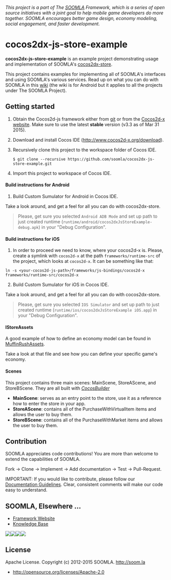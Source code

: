 *This project is a part of The [SOOMLA](http://www.soom.la) Framework, which is a series of open source initiatives with a joint goal to help mobile game developers do more together. SOOMLA encourages better game design, economy modeling, social engagement, and faster development.*

# cocos2dx-js-store-example

**cocos2dx-js-store-example** is an example project demonstrating usage and implementation of SOOMLA's [cocos2dx-store](http://github.com/soomla/cocos2dx-store).

This project contains examples for implementing all of SOOMLA's interfaces and using SOOMLA's various services. Read up on what you can do with SOOMLA in this [wiki](https://github.com/soomla/android-store/wiki) (the wiki is for Android but it applies to all the projects under The SOOMLA Project).

## Getting started

1. Obtain the Cocos2d-js framework either from [git](https://github.com/cocos2d/cocos2d-js) or from the [Cocos2d-x website](http://www.cocos2d-x.org/download). Make sure to use the latest **stable** version (v3.3 as of Mar 31 2015).

2. Download and install Cocos IDE (http://www.cocos2d-x.org/download).


3. Recursively clone this project to the workspace folder of Cocos IDE.
    ```
    $ git clone --recursive https://github.com/soomla/cocos2dx-js-store-example.git
    ```

4. Import this project to workspace of Cocos IDE.

#### Build instructions for Android

1. Build Custom Sumulator for Android in Cocos IDE.

Take a look around, and get a feel for all you can do with cocos2dx-store.

> Please, get sure you selected `Android ADB Mode` and set up path to just created runtime (`runtime/android/cocos2dxJsStoreExample-debug.apk`) in your "Debug Configuration".

#### Build instructions for iOS

1. In order to proceed we need to know, where your cocos2d-x is. Please, create a symlink with `cocos2d-x` at the path `frameworks/runtime-src` of the project, which looks at `cocos2d-x`. It can be something like that:

  ```
ln -s <your-cocos2d-js-path>/frameworks/js-bindings/cocos2d-x frameworks/runtime-src/cocos2d-x
  ```

2. Build Custom Sumulator for iOS in Cocos IDE.

Take a look around, and get a feel for all you can do with cocos2dx-store.

> Please, get sure you selected `IOS Simulator` and set up path to just created runtime (`runtime/ios/cocos2dxJsStoreExample iOS.app`) in your "Debug Configuration".

#### IStoreAssets

A good example of how to define an economy model can be found in [MuffinRushAssets](https://github.com/soomla/cocos2dx-js-store-example/blob/master/Resources/src/MuffinRushAssets.js).

Take a look at that file and see how you can define your specific game's economy.

#### Scenes

This project contains three main scenes: MainScene, StoreAScene, and StoreBScene. They are all built with [*CocosBuilder*](http://cocosbuilder.com/)
- **MainScene**: serves as an entry point to the store, use it as a reference how to enter the store in your app.
- **StoreAScene**: contains all of the PurchaseWithVirtualItem items and allows the user to buy them.
- **StoreBScene**: contains all of the PurchaseWithMarket items and allows the user to buy them.

Contribution
---
SOOMLA appreciates code contributions! You are more than welcome to extend the capabilities of SOOMLA.

Fork -> Clone -> Implement -> Add documentation -> Test -> Pull-Request.

IMPORTANT: If you would like to contribute, please follow our [Documentation Guidelines](https://github.com/soomla/cocos2dx-store/blob/master/documentation.md
). Clear, consistent comments will make our code easy to understand.

## SOOMLA, Elsewhere ...

+ [Framework Website](http://www.soom.la/)
+ [Knowledge Base](http://know.soom.la/)


<a href="https://www.facebook.com/pages/The-SOOMLA-Project/389643294427376"><img src="http://know.soom.la/img/tutorial_img/social/Facebook.png"></a><a href="https://twitter.com/Soomla"><img src="http://know.soom.la/img/tutorial_img/social/Twitter.png"></a><a href="https://plus.google.com/+SoomLa/posts"><img src="http://know.soom.la/img/tutorial_img/social/GoogleP.png"></a><a href ="https://www.youtube.com/channel/UCR1-D9GdSRRLD0fiEDkpeyg"><img src="http://know.soom.la/img/tutorial_img/social/Youtube.png"></a>

## License

Apache License. Copyright (c) 2012-2015 SOOMLA. http://soom.la
+ http://opensource.org/licenses/Apache-2.0

